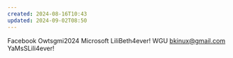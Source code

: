 ```yaml
---
created: 2024-08-16T10:43
updated: 2024-09-02T08:50
---
```

Facebook Owtsgmi2024
Microsoft LiliBeth4ever!
WGU bkinux@gmail.com YaMsSLili4ever!